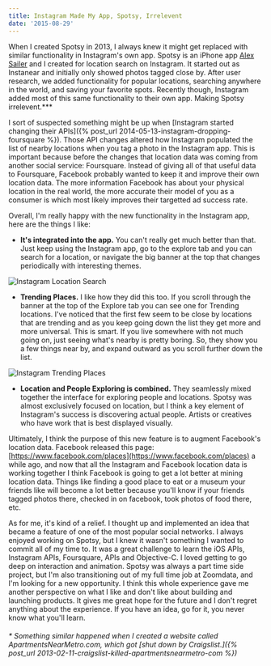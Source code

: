 ```yaml
---
title: Instagram Made My App, Spotsy, Irrelevent
date: '2015-08-29'
---
```


When I created Spotsy in 2013, I always knew it might get replaced with similar functionality in Instagram's own app. Spotsy is an iPhone app [Alex Sailer](https://twitter.com/alexsailer) and I created for location search on Instagram. It started out as Instanear and initially only showed photos tagged close by. After user research, we added functionality for popular locations, searching anywhere in the world, and saving your favorite spots. Recently though, Instagram added most of this same functionality to their own app. Making Spotsy irrelevent.\*\*\*

I sort of suspected something might be up when [Instagram started changing their APIs]({% post_url 2014-05-13-instagram-dropping-foursquare %}). Those API changes altered how Instagram populated the list of nearby locations when you tag a photo in the Instagram app. This is important because before the changes that location data was coming from another social service: Foursquare. Instead of giving all of that useful data to Foursquare, Facebook probably wanted to keep it and improve their own location data. The more information Facebook has about your physical location in the real world, the more accurate their model of you as a consumer is which most likely improves their targetted ad success rate.

Overall, I'm really happy with the new functionality in the Instagram app, here are the things I like:

- **It's integrated into the app.** You can't really get much better than that. Just keep using the Instagram app, go to the explore tab and you can search for a location, or navigate the big banner at the top that changes periodically with interesting themes.

![Instagram Location Search](./instagram-location-search.png)

- **Trending Places.** I like how they did this too. If you scroll through the banner at the top of the Explore tab you can see one for Trending locations. I've noticed that the first few seem to be close by locations that are trending and as you keep going down the list they get more and more universal. This is smart. If you live somewhere with not much going on, just seeing what's nearby is pretty boring. So, they show you a few things near by, and expand outward as you scroll further down the list.

![Instagram Trending Places](./instagram-trending-places.png)

- **Location and People Exploring is combined.** They seamlessly mixed together the interface for exploring people and locations. Spotsy was almost exclusively focused on location, but I think a key element of Instagram's success is discovering actual people. Artists or creatives who have work that is best displayed visually.

Ultimately, I think the purpose of this new feature is to augment Facebook's location data. Facebook released this page: [https://www.facebook.com/places](https://www.facebook.com/places) a while ago, and now that all the Instagram and Facebook location data is working together I think Facebook is going to get a lot better at mining location data. Things like finding a good place to eat or a museum your friends like will become a lot better because you'll know if your friends tagged photos there, checked in on facebook, took photos of food there, etc.

As for me, it's kind of a relief. I thought up and implemented an idea that became a feature of one of the most popular social networks. I always enjoyed working on Spotsy, but I knew it wasn't something I wanted to commit all of my time to. It was a great challenge to learn the iOS APIs, Instagram APIs, Foursquare, APIs and Objective-C. I loved getting to go deep on interaction and animation. Spotsy was always a part time side project, but I'm also transitioning out of my full time job at Zoomdata, and I'm looking for a new opportunity. I think this whole experience gave me another perspective on what I like and don't like about building and launching products. It gives me great hope for the future and I don't regret anything about the experience. If you have an idea, go for it, you never know what you'll learn.

###### \* Something similar happened when I created a website called ApartmentsNearMetro.com, which got [shut down by Craigslist.]({% post_url 2013-02-11-craigslist-killed-apartmentsnearmetro-com %})
